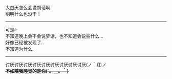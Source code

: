 大白天怎么会说胡话啊  
明明什么也没干！  

---

可是💦  
不知道晚上会不会说梦话，也不知道会说些什么...  
好像已经被发现了..  
不知道为什么.  

---

讨厌讨厌讨厌讨厌讨厌讨厌讨厌讨厌讨厌(ノ｀Д)ノ  
**~~不如陪我睡觉的是你(´。＿。｀)~~**
